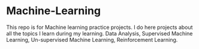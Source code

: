# Machine-Learning
This repo is for Machine learning practice projects. I do here projects about all the topics I learn during my learning.
Data Analysis,
Supervised Machine Learning,
Un-supervised Machine Learning,
Reinforcement Learning.
